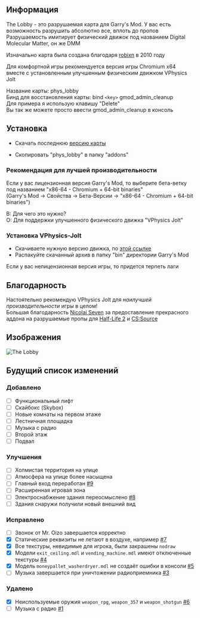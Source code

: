 ## Информация

The Lobby - это разрушаемая карта для Garry's Mod. У вас есть возможность разрушить абсолютно все, вплоть до пропов  
Разрушаемость имитирует физический движок под названием Digital Molecular Matter, он же DMM

Изначально карта была создана благодаря [robixn](https://www.youtube.com/watch?v=N7MYttLnHpA) в 2010 году

Для комфортной игры рекомендуется версия игры Chromium x64 вместе с установленным улучшенным физическим движком VPhysics Jolt

Название карты: phys_lobby  
Бинд для восстановления карты: bind `<key>` gmod_admin_cleanup  
Для примера я использую клавишу "Delete"  
Вы так же можете просто ввести gmod_admin_cleanup в консоль

## Установка

+ Скачать последнюю [версию карты](https://github.com/boxden/The-Lobby/releases/download/phys_lobby/the_lobby_2886996246.7z)

+ Скопировать "phys_lobby" в папку "addons"

### Рекомендация для лучшей производительности

Если у вас лицензионная версия Garry's Mod, то выберите бета-ветку под названием "x86-64 - Chromium + 64-bit binaries"  
(Garry's Mod -> Свойства -> Бета-Версии -> "x86-64 - Chromium + 64-bit binaries")

В: Для чего это нужно?  
О: Для поддержки улучшенного физического движка "VPhysics Jolt"

### Установка VPhysics-Jolt

+ Скачиваете нужную версию движка, по [этой ссылке](https://github.com/Joshua-Ashton/VPhysics-Jolt/releases/)
+ Распакуйте скачанный архив в папку "bin" директории Garry's Mod

Если у вас нелицензионная версия игры, то придется терпеть лаги

## Благодарность

Настоятельно рекомендую VPhysics Jolt для _наилучшей производительности_ игры в целом!  
Большая благодарность [Nicolai Seven](https://steamcommunity.com/id/nicolai_seven) за предоставление прекрасного аддона на разрушаемые пропы для [Half-Life 2](https://steamcommunity.com/sharedfiles/filedetails/?id=767948098) и [CS:Source](https://steamcommunity.com/sharedfiles/filedetails/?id=2701419409)

## Изображения

![The Lobby](https://all-mods.ru/wp-content/uploads/2022/11/phys_lobby.gif)

## Будущий список изменений

### Добавлено

- [ ] Функциональный лифт
- [ ] Скайбокс (Skybox)
- [ ] Новые комнаты на первом этаже
- [ ] Лестничная площадка
- [ ] Музыка с радио
- [ ] Второй этаж
- [ ] Подвал

### Улучшения

- [ ] Холмистая территория на улице
- [ ] Атмосфера на улице более насыщена
- [ ] Главный вход переработан [#9](https://github.com/boxden/The-Lobby/issues/9)
- [ ] Расширенная игровая зона
- [ ] Электроснабжение здания переосмыслено [#8](https://github.com/boxden/The-Lobby/issues/8)
- [ ] Здания снаружи получили новый внешний вид

### Исправлено

- [ ] Звонок от Mr. Oizo завершается корректно
- [x] Статические реквизиты не летают в воздухе, например [#7](https://github.com/boxden/The-Lobby/issues/7)
- [x] Все текстуры, невидимые для игрока, были закрашены `nodraw`
- [x] Модели `exit_ceiling.mdl` и `vending_machine.mdl` имеют отключенные текстуры [#4](https://github.com/boxden/The-Lobby/issues/4)
- [x] Модель `moneypallet_washerdryer.mdl` не создаёт ошибки в консоли [#5](https://github.com/boxden/The-Lobby/issues/5)
- [ ] Музыка завершается при уничтожении радиоприемника [#3](https://github.com/boxden/The-Lobby/issues/3)

### Удалено

- [x] Неиспользуемые оружия `weapon_rpg`, `weapon_357` и `weapon_shotgun` [#6](https://github.com/boxden/The-Lobby/issues/6)
- [ ] Музыка с радио [#1](https://github.com/boxden/The-Lobby/issues/1)